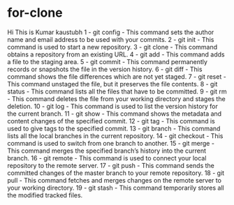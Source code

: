 # for-clone
Hi This is Kumar kaustubh
1 - git config - This command sets the author name and email address to be used with your commits.
2 - git init - This command is used to start a new repository.
3 - git clone - This command obtains a repository from an existing URL.
4 - git add - This command adds a file to the staging area.
5 - git commit - This command permanently records or snapshots the file in the version history.
6 - git diff - This command shows the file differences which are not yet staged.
7 - git reset - This command unstaged the file, but it preserves the file contents.
8 - git status - This command lists all the files that have to be committed.
9 - git rm - This command deletes the file from your working directory and stages the deletion.
10 - git log - This command is used to list the version history for the current branch.
11 - git show - This command shows the metadata and content changes of the specified commit.
12 - git tag - This command is used to give tags to the specified commit.
13 - git branch - This command lists all the local branches in the current repository.
14 - git checkout - This command is used to switch from one branch to another.
15 - git merge - This command merges the specified branch’s history into the current branch.
16 - git remote - This command is used to connect your local repository to the remote server.
17 - git push - This command sends the committed changes of the master branch to your remote repository.
18 - git pull - This command fetches and merges changes on the remote server to your working directory.
19 - git stash - This command temporarily stores all the modified tracked files.
